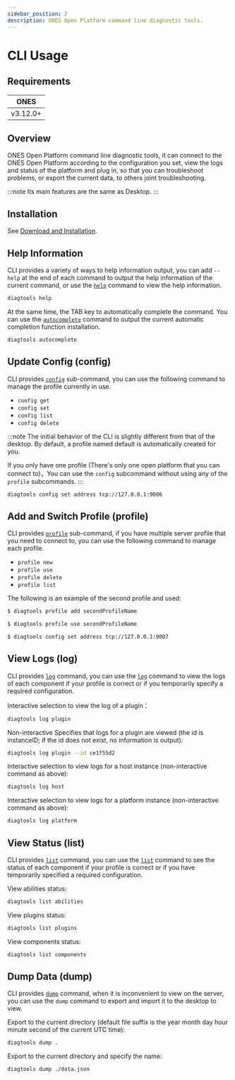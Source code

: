```yaml
---
sidebar_position: 2
description: ONES Open Platform command line diagnostic tools.
---
```


# CLI Usage

## Requirements

| **ONES** |
| -------- |
| v3.12.0+ |

## Overview

ONES Open Platform command line diagnostic tools, it can connect to the ONES Open Platform according to the configuration you set, view the logs and status of the platform and plug in, so that you can troubleshoot problems, or export the current data, to others joint troubleshooting.

:::note
Its main features are the same as Desktop.
:::

## Installation

See [Download and Installation](./install#desktop-tools).

## Help Information

CLI provides a variety of ways to help information output, you can add `--help` at the end of each command to output the help information of the current command, or use the [`help`](./cli-commands#help) command to view the help information.

```bash
diagtools help
```

At the same time, the TAB key to automatically complete the command. You can use the [`autocomplete`](./cli-commands#autocomplete) command to output the current automatic completion function installation.

```bash
diagtools autocomplete
```

## Update Config (config)

CLI provides [`config`](./cli-commands#config-set) sub-command, you can use the following command to manage the profile currently in use.

- `config get`
- `config set`
- `config list`
- `config delete`

:::note
The initial behavior of the CLI is slightly different from that of the desktop. By default, a profile named default is automatically created for you.

If you only have one profile (There's only one open platform that you can connect to)，You can use the `config` subcommand without using any of the `profile` subcommands.
:::

```bash
diagtools config set address tcp://127.0.0.1:9006
```

## Add and Switch Profile (profile)

CLI provides [`profile`](./cli-commands#profile-new) sub-command, if you have multiple server profile that you need to connect to, you can use the following command to manage each profile.

- `profile new`
- `profile use`
- `profile delete`
- `profile list`

The following is an example of the second profile and used:

```bash
$ diagtools profile add secondProfileName

$ diagtools profile use secondProfileName

$ diagtools config set address tcp://127.0.0.1:9007
```

## View Logs (log)

CLI provides [`log`](./cli-commands#log) command, you can use the [`log`](./cli-commands#log) command to view the logs of each component if your profile is correct or if you temporarily specify a required configuration.

Interactive selection to view the log of a plugin：

```bash
diagtools log plugin
```

Non-interactive Specifies that logs for a plugin are viewed (the id is instanceID; if the id does not exist, no information is output):

```bash
diagtools log plugin --id ce1f55d2
```

Interactive selection to view logs for a host instance (non-interactive command as above):

```bash
diagtools log host
```

Interactive selection to view logs for a platform instance (non-interactive command as above):

```bash
diagtools log platform
```

## View Status (list)

CLI provides [`list`](./cli-commands#list) command, you can use the [`list`](./cli-commands#list) command to see the status of each component if your profile is correct or if you have temporarily specified a required configuration.

View abilities status:

```bash
diagtools list abilities
```

View plugins status:

```bash
diagtools list plugins
```

View components status:

```bash
diagtools list components
```

## Dump Data (dump)

CLI provides [`dump`](./cli-commands#dump) command, when it is inconvenient to view on the server, you can use the `dump` command to export and import it to the desktop to view.

Export to the current directory (default file suffix is the year month day hour minute second of the current UTC time):

```bash
diagtools dump .
```

Export to the current directory and specify the name:

```bash
diagtools dump ./data.json
```
